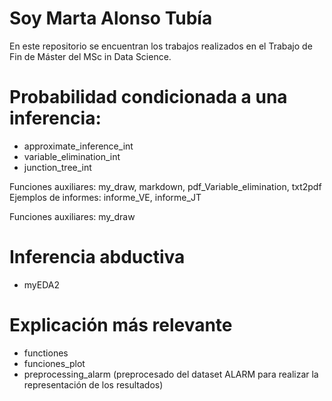 # Soy Marta Alonso Tubía
En este repositorio se encuentran los trabajos realizados en el Trabajo de Fin de Máster del MSc in Data Science.

# Probabilidad condicionada a una inferencia:
- approximate_inference_int
- variable_elimination_int
- junction_tree_int

Funciones auxiliares: my_draw, markdown, pdf_Variable_elimination, txt2pdf
Ejemplos de informes: informe_VE, informe_JT

Funciones auxiliares: my_draw
# Inferencia abductiva
- myEDA2

# Explicación más relevante
- functiones 
- funciones_plot
- preprocessing_alarm (preprocesado del dataset ALARM para realizar la representación de los resultados)



